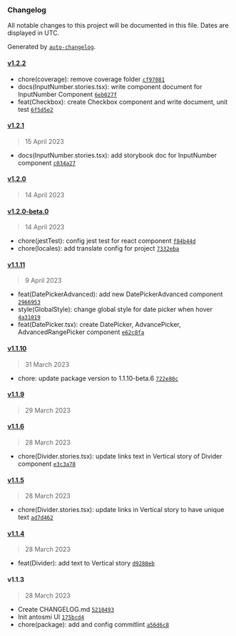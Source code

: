 ### Changelog

All notable changes to this project will be documented in this file. Dates are displayed in UTC.

Generated by [`auto-changelog`](https://github.com/CookPete/auto-changelog).

#### [v1.2.2](https://github.com/irisnikita/antsomi-ui/compare/v1.2.1...v1.2.2)

- chore(coverage): remove coverage folder [`cf97081`](https://github.com/irisnikita/antsomi-ui/commit/cf970817f0c71fab05161f7661e2c6fe17a33be1)
- docs(InputNumber.stories.tsx): write component document for InputNumber Component [`6eb027f`](https://github.com/irisnikita/antsomi-ui/commit/6eb027fc126b19f8f1cbd9d79154f01bc660821f)
- feat(Checkbox): create Checkbox component and write document, unit test [`6f5d5e2`](https://github.com/irisnikita/antsomi-ui/commit/6f5d5e29bc450ee8e4d5bdee4b8cd907a4169a25)

#### [v1.2.1](https://github.com/irisnikita/antsomi-ui/compare/v1.2.0...v1.2.1)

> 15 April 2023

- docs(InputNumber.stories.tsx): add storybook doc for InputNumber component [`c034a27`](https://github.com/irisnikita/antsomi-ui/commit/c034a2747b01fdef33f4e672716391ee1ae8ca3e)

#### [v1.2.0](https://github.com/irisnikita/antsomi-ui/compare/v1.2.0-beta.0...v1.2.0)

> 14 April 2023

#### [v1.2.0-beta.0](https://github.com/irisnikita/antsomi-ui/compare/v1.1.11...v1.2.0-beta.0)

> 14 April 2023

- chore(jestTest): config jest test for react component [`f84b44d`](https://github.com/irisnikita/antsomi-ui/commit/f84b44d595c8b6d2b023fe473ec31cb71cfedc9d)
- chore(locales): add translate config for project [`7332eba`](https://github.com/irisnikita/antsomi-ui/commit/7332eba57f8841b57bfdd1dc93653ff30e8a9fca)

#### [v1.1.11](https://github.com/irisnikita/antsomi-ui/compare/v1.1.10...v1.1.11)

> 9 April 2023

- feat(DatePickerAdvanced): add new DatePickerAdvanced component [`2966953`](https://github.com/irisnikita/antsomi-ui/commit/2966953a8b37978784f00759ffc637b74bddd402)
- style(GlobalStyle): change global style for date picker when hover [`4a31019`](https://github.com/irisnikita/antsomi-ui/commit/4a3101984c322d292824f71e8a85f2a6ec37eb00)
- feat(DatePicker.tsx): create DatePicker, AdvancePicker, AdvancedRangePicker component [`e62c8fa`](https://github.com/irisnikita/antsomi-ui/commit/e62c8fa7c88a32949f40b988e263d9d76d0d5a93)

#### [v1.1.10](https://github.com/irisnikita/antsomi-ui/compare/v1.1.9...v1.1.10)

> 31 March 2023

- chore: update package version to 1.1.10-beta.6 [`722e80c`](https://github.com/irisnikita/antsomi-ui/commit/722e80cf61fab78aba82c6252a8cb9dc731c8f7c)

#### [v1.1.9](https://github.com/irisnikita/antsomi-ui/compare/v1.1.6...v1.1.9)

> 29 March 2023

#### [v1.1.6](https://github.com/irisnikita/antsomi-ui/compare/v1.1.5...v1.1.6)

> 28 March 2023

- chore(Divider.stories.tsx): update links text in Vertical story of Divider component [`e3c3a78`](https://github.com/irisnikita/antsomi-ui/commit/e3c3a78ba368e711f981ab4bf5e2b996b0c7c4f9)

#### [v1.1.5](https://github.com/irisnikita/antsomi-ui/compare/v1.1.4...v1.1.5)

> 28 March 2023

- chore(Divider.stories.tsx): update links in Vertical story to have unique text [`ad7d462`](https://github.com/irisnikita/antsomi-ui/commit/ad7d46246d3d5078d8963321875503f9bcc55c62)

#### [v1.1.4](https://github.com/irisnikita/antsomi-ui/compare/v1.1.3...v1.1.4)

> 28 March 2023

- feat(Divider): add text to Vertical story [`d9288eb`](https://github.com/irisnikita/antsomi-ui/commit/d9288ebd1ea4221fcc74f0d7036981321afa1fa1)

#### v1.1.3

> 28 March 2023

- Create CHANGELOG.md [`5210493`](https://github.com/irisnikita/antsomi-ui/commit/5210493564763454f79b6cee9b7f7eb8f7049189)
- Init antosmi UI [`175bcd4`](https://github.com/irisnikita/antsomi-ui/commit/175bcd4b05dacb70bfa4c463c0ae53591e344673)
- chore(package): add and config commitlint [`a56d6c8`](https://github.com/irisnikita/antsomi-ui/commit/a56d6c80205dcb7d8a4b30f5e44f2daac832fedf)

